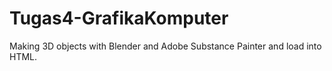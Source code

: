 # Tugas4-GrafikaKomputer
Making 3D objects with Blender and Adobe Substance Painter and load into HTML.
